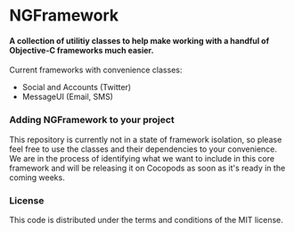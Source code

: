 NGFramework
===========

#### A collection of utilitiy classes to help make working with a handful of Objective-C frameworks much easier.

Current frameworks with convenience classes:

* Social and Accounts (Twitter)
* MessageUI (Email, SMS)

### Adding NGFramework to your project

This repository is currently not in a state of framework isolation, so please feel free to use the classes and their dependencies to your convenience.  We are in the process of identifying what we want to include in this core framework and will be releasing it on Cocopods as soon as it's ready in the coming weeks.

### License

This code is distributed under the terms and conditions of the MIT license.
